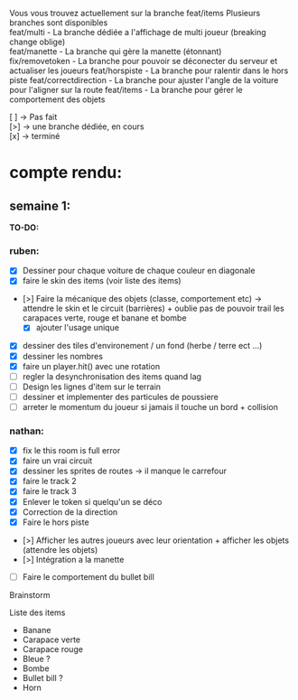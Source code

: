 
Vous vous trouvez actuellement sur la branche feat/items
Plusieurs branches sont disponibles  
feat/multi - La branche dédiée a l'affichage de multi joueur (breaking change oblige)  
feat/manette - La branche qui gère la manette (étonnant)  
fix/removetoken - La branche pour pouvoir se déconecter du serveur et actualiser les joueurs
feat/horspiste - La branche pour ralentir dans le hors piste
feat/correctdirection - La branche pour ajuster l'angle de la voiture pour l'aligner sur la route
feat/items - La branche pour gérer le comportement des objets

[ ] -> Pas fait  
[>] -> une branche dédiée, en cours  
[x] -> terminé  

# compte rendu:
## semaine 1:
**TO-DO:**
### ruben:
- [X] Dessiner pour chaque voiture de chaque couleur en diagonale 
- [x] faire le skin des items (voir liste des items)
- [>] Faire la mécanique des objets (classe, comportement etc) -> attendre le skin et le circuit (barrières) + oublie pas de pouvoir trail les carapaces verte, rouge et banane et bombe
    - [X] ajouter l'usage unique 
- [X] dessiner des tiles d'environement / un fond (herbe / terre ect ...)
- [X] dessiner les nombres
- [X] faire un player.hit() avec une rotation
- [ ] regler la desynchronisation des items quand lag
- [ ] Design les lignes d'item sur le terrain
- [ ] dessiner et implementer des particules de poussiere
- [ ] arreter le momentum du joueur si jamais il touche un bord + collision

### nathan:
- [x] fix le this room is full error
- [x] faire un vrai circuit
- [x] dessiner les sprites de routes -> il manque le carrefour
- [x] faire le track 2
- [x] faire le track 3
- [x] Enlever le token si quelqu'un se déco
- [x] Correction de la direction
- [x] Faire le hors piste
- [>] Afficher les autres joueurs avec leur orientation + afficher les objets (attendre les objets)
- [>] Intégration a la manette
- [ ] Faire le comportement du bullet bill

Brainstorm

Liste des items
- Banane
- Carapace verte
- Carapace rouge
- Bleue ?
- Bombe
- Bullet bill ?
- Horn
